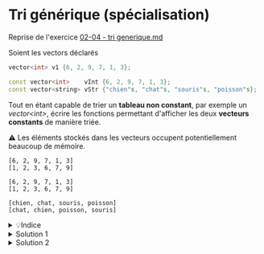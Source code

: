 # Tri générique (spécialisation)

Reprise de l'exercice [02-04 - tri generique.md](../10%20-%20Surcharge%20et%20Genericite/02-04%20-%20tri%20generique.md)

Soient les vectors déclarés

~~~cpp
vector<int> v1 {6, 2, 9, 7, 1, 3};

const vector<int>    vInt {6, 2, 9, 7, 1, 3};
const vector<string> vStr {"chien"s, "chat"s, "souris"s, "poisson"s};
~~~

Tout en étant capable de trier un **tableau non constant**, par exemple un *vector\<int\>*, écrire les fonctions permettant d'afficher les deux **vecteurs constants** de manière triée.

⚠️ Les éléments stockés dans les vecteurs occupent potentiellement beaucoup de mémoire.

~~~
[6, 2, 9, 7, 1, 3]
[1, 2, 3, 6, 7, 9]

[6, 2, 9, 7, 1, 3]
[1, 2, 3, 6, 7, 9]

[chien, chat, souris, poisson]
[chat, chien, poisson, souris]
~~~

<details>
<summary>💡Indice</summary>

1. Un vecteur constant ne peut pas être modifié.<br>
2. Copier un vecteur n'est pas une option du point de vue de l'utilisation de la mémoire.<br>
3. Nous pouvons créer un **vecteur de pointeurs** sur les éléments du vecteur constant à trier.<br>Ce seront les pointeurs qui seront réorganisés pour voir les valeurs pointées de manière triée.<br>
**NB** : Il n'est pas possible de créer un tableau de références, elles seraient quoi qu'il en soit, toujours associées au même élément. Un tableau d'itérateurs serait possible et même mieux, mais pas encore vu. 


	Vecteur constant de valeurs
	
	|Indice|  0  |  1  |  2  |  3  |  4  |  5  |
	|:----:|:---:|:---:|:---:|:---:|:---:|:---:|
	| val  |  6  |   2 |  9  |  7  |  1  |  3  |
	| adr  | 0x00| 0x04| 0x08| 0x0B| 0x0F| 0x14|
	
	Vecteur de pointeurs
	
	|Indice|  0  |  1  |  2  |  3  |  4  |  5  |
	|:----:|:---:|:---:|:---:|:---:|:---:|:---:|
	| val  | 0x0F| 0x04| 0x14| 0x00| 0x0B| 0x08|

</details>

<details>
<summary>Solution 1</summary>

En surchargeant pour T* les fonctions `afficher`, `indice_min` et `tri_par_selection` 

~~~cpp
#include <iostream>
#include <string>
#include <vector>
#include <span>

using namespace std;

//---------------------------------------------
template <typename T>
void afficher(span<const T> v) {
   cout << "[";
   for (size_t i=0; i<v.size(); ++i) {
      if (i) cout << ", ";
      cout << v[i];
   }
   cout << "]";
}

template <typename T>
void afficher(const vector<T*>& v) {
   cout << "[";
   for (size_t i=0; i<v.size(); ++i) {
      if (i) cout << ", ";
      cout << *(v[i]);
   }
   cout << "]";
}

//---------------------------------------------
template <typename T>
size_t indice_min(span<const T> v) {
   size_t iMin = 0;
   for (size_t i=1; i<v.size(); ++i)
      if (v[i] < v[iMin])
         iMin = i;
   return iMin;
}

template <typename T>
size_t indice_min(span<T*> v) {
   size_t iMin = 0;
   for (size_t i=1; i<v.size(); ++i)
      if (*v[i] < *v[iMin])
         iMin = i;
   return iMin;
}

//---------------------------------------------
template <typename T>
void tri_par_selection(span<T> v) {
   for (size_t i = 0; i < v.size()-1 ; ++i) {
    size_t imin = i + indice_min<T>(v.subspan(i));
      swap(v[i], v[imin]);
   }
}

template <typename T>
void tri_par_selection(span<T*> v) {
   for (size_t i = 0; i < v.size()-1 ; ++i) {
      size_t imin = i + indice_min<T>(v.subspan(i));
      swap(v[i], v[imin]);
   }
}

//---------------------------------------------
template <typename T>
vector<const T*> tab_to_vectPtr(span<const T> v) {
   vector<const T*> vPtr;
   vPtr.reserve(v.size());
   for (const T& e : v) {
      vPtr.push_back(&e);
   }
   return vPtr;
}

//---------------------------------------------
int main() {
   vector<int> v1 {6, 2, 9, 7, 1, 3};

   const vector<int>    vInt {6, 2, 9, 7, 1, 3};
   const vector<string> vStr {"chien"s, "chat"s, "souris"s, "poisson"s};

   afficher<const int>(v1);   cout << endl;
   tri_par_selection<int>(v1);
   afficher<const int>(v1);   cout << endl;
   cout << endl;

   vector<const int*> vPtrInt = tab_to_vectPtr<const int>(vInt);
   afficher(vPtrInt);   cout << endl;
   tri_par_selection<const int>(vPtrInt);
   afficher(vPtrInt);   cout << endl;
   cout << endl;

   vector<const string*> vPtrStr = tab_to_vectPtr<const string>(vStr);
   afficher(vPtrStr);   cout << endl;
   tri_par_selection<const string>(vPtrStr);
   afficher(vPtrStr);   cout << endl;
   cout << endl;
}
~~~

</details>

<details>
<summary>Solution 2</summary>

Avec une seule version des fonctions `afficher`, `indice_min` et `tri_par_selection`, 
mais qui appellent des fonctions `afficher_element` et `comparer` surchargées. 

~~~cpp
#include <iostream>
#include <string>
#include <vector>
#include <span>

using namespace std;

template <typename T> void afficher_element(T t) { cout << t; }
template <typename T> void afficher_element(T* t) { cout << *t; }

// Note : les fonctions génériques qui prennent un span en paramètre
// ne peuvent pas être appelées avec un argument de type vector ou
// array en utilisant la déduction d'argument. T doit être spécifié
// explicitement pour pouvoir utiliser la conversion de vector -> span

template <typename T>
void afficher_span(span<const T> v) {
   cout << "[";
   for (size_t i=0; i<v.size(); ++i) {
      if (i) cout << ", ";
      afficher_element(v[i]);
   }
   cout << "]";
}

template <typename T> bool comparer(const T& a, const T& b) { return a < b; }
template <typename T> bool comparer(const T *a, const T *b) { return *a < *b; }

template <typename T>
size_t indice_min(span<const T> v) {
   size_t iMin = 0;
   for (size_t i=1; i<v.size(); ++i)
      if (comparer(v[i],v[iMin]))
         iMin = i;
   return iMin;
}

template <typename T>
void tri_par_selection(span<T> v) {
   for (size_t i = 0; i < v.size()-1 ; ++i) {
      size_t imin = i + indice_min<T>(v.subspan(i));
      swap(v[i], v[imin]);
   }
}

template <typename T>
vector<const T*> tab_to_vectPtr(span<const T> v) {
   vector<const T*> vPtr;
   vPtr.reserve(v.size());
   for (const T& e : v) {
      vPtr.push_back(&e);
   }
   return vPtr;
}

int main() {
   vector<int> v1{6, 2, 9, 7, 1, 3};

   const vector<int> vInt{6, 2, 9, 7, 1, 3};
   const vector<string> vStr{"chien"s, "chat"s, "souris"s, "poisson"s};

   afficher_span<const int>(v1);
   cout << endl;
   tri_par_selection<int>(v1);
   afficher_span<const int>(v1);
   cout << endl;
   cout << endl;

   vector<const int*> vPtrInt = tab_to_vectPtr<const int>(vInt);
   afficher_span<const int*>(vPtrInt);
   cout << endl;
   tri_par_selection<const int*>(vPtrInt);
   afficher_span<const int*>(vPtrInt);
   cout << endl;
   cout << endl;

   vector<const string*> vPtrStr = tab_to_vectPtr<const string>(vStr);
   afficher_span<const string*>(vPtrStr);
   cout << endl;
   tri_par_selection<const string*>(vPtrStr);
   afficher_span<const string*>(vPtrStr);
   cout << endl;
   cout << endl;
}
~~~
</details>


